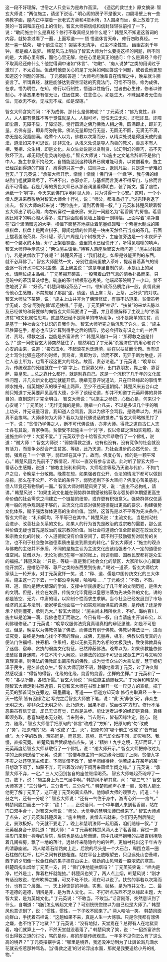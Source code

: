 这一段不好理解，世俗之人只会认为是故作高深。
《遥远的救世主》原文摘录:
智玄大师说：“两位施主，请坐下说话。”
明心阁的房子不是很大，四周墙壁上有一些佛教字画，屋内正中摆着一张老式方桌和4把木椅，3人围桌而坐，桌上放着丁元英的一首词和压在纸上的信封。智玄大师把信纸和信封轻轻往前推了一下，说：“敢问施主什么是真经？修行不取真经又修什么呢？”
韩楚风不知道这首词的内容，就势拿过看了一遍，上面写道——
悟
悟道休言天命，
修行勿取真经。
一悲一喜一枯荣，
哪个前生注定？
袈裟本无清净，
红尘不染性空。
幽幽古刹千年钟，
都是痴人说梦。
韩楚风马上明白了智玄大师为什么要提这样的问题，所不同的是，大师心里有解，而他心里无解，他在心里是真正的提问：什么是真经？修行不取真经还修什么？他觉得词中诸如“休言”、“勿取”、“痴人说梦”之类的用词过于激烈了，不太妥当。但此时他更关心的是丁元英如何回答这个问题，或者说他更想知道这个问题的答案。
丁元英回答道：“大师考问晚辈自在情理之中，晚辈就斗胆妄言了。所谓真经，就是能够达到寂空涅碦的究竟法门，可悟不可修。修为成佛，在求。悟为明性，在知。修行以行制性，悟道以性施行，觉者由心生律，修者以律制心。不落恶果者有信无证，住因住果、住念住心，如是生灭。不昧因果者无住而住，无欲无不欲，无戒无不戒，如是涅碦。”
<!--more-->

智玄大师含笑而问：“不为成佛，那什么是佛教呢？”
丁元英说：“佛乃觉性，非人，人人都有觉性不等于觉性就是人。人相可坏，觉性无生无灭，即觉即显，即障即尘蔽，无障不显，了障涅碦。觉行圆满之佛乃佛教人相之佛，圆满即止，即非无量。若佛有量，即非阿弥陀佛。佛法无量即觉行无量，无圆无不圆，无满无不满，亦无是名究竟圆满。晚辈个人以为，佛教以次第而分，从精深处说是得道天成的道法，道法如来不可思议，即非文化。从浅义处说是导人向善的教义，善恶本有人相、我相、众生相，即是文化。从众生处说是以贪制贪、以幻制幻的善巧，虽不灭败坏下流，却无碍抚慰灵魂的慈悲。”
智玄大师说：“以施主之文笔言辞断不是佛门中人，施主参意不拘经文，自悟能达到这种境界已属难能可贵。以贫僧看来，施主已经踩到得道的门槛了，离得道只差一步，进则净土，退则凡尘，只是这一步难如登天。”
丁元英说：“承蒙大师开示，惭愧！惭愧！佛门讲一个‘缘’字，我与佛的缘站到门槛就算缘尽了，不进不出，亦邪亦正。与基督而言我进不得窄门，与佛而言我不可得道。我是几等的货色大师已从那首词里看得明白，装了斯文，露了痞性，满纸一个‘嗔’字。今天来到佛门净地拜见大师，只为讨得一个心安。”
这时，一个小僧人走进来恭敬地对智玄大师合十行礼，说：“师父，都准备好了。”说完转身退了出去。
智玄大师站起来说：“两位施主，请到茗香阁一叙。”
丁元英和韩楚风跟着智玄大师出了明心阁，向左转穿过一道长廊，来到一间题名为“茗香阁”的房舍。茗香阁比刚才的明心阁大得多，进门迎面就看见墙上挂着一副横幅，上面写着“清净自在”四个潇洒飘逸的大字。横幅下面整齐地摆放着笔墨纸砚和一个紫檀木制成的围棋棋盘，棋盘上是两盒棋子。房间北墙的位置是一块由天然怪石当成的茶几，石面上摆着盖碗茶具、茶叶罐，茶几四周是几个树根凳子，主座位旁边是一个木炭炉子和一个装水的木桶，炉子上架着铜壶，壶里的水已经快开了，听得见嗡嗡的响声。
智玄大师伸手示意说：“两位施主请坐。”待客人落座后智玄大师问道：“施主以钱敲门，若是贫僧收下了钱呢？”
韩楚风答道：“我们就走。如果是钱能买到的东西，就不必拜佛了。”
智玄大师豁然一笑，分别往盖碗里放入茶叶，提起冒着蒸气的铜壶逐一将开水冲进3只盖碗，盖上碗盖说：“这是寺里自制的茶，水是山上的泉水，请两位施主品尝。”
丁元英揭开碗盖，一股带着山野气息的清香扑鼻而来，只见碗中的茶汤呈淡绿色，碗底的茶叶根根形态秀美。他端起茶碗喝了一小口，禁不住地说了声：“好茶。”
韩楚风端起茶品了一口，顿知此茶品质绝非一般，此情此景令他心生感慨，不禁想起了那副“坐，请坐，请上座；茶，上茶，上好茶”的对联。
智玄大师放下茶碗，说：“施主上山并非为了佛理修证，有事不妨道来，贫僧虽老学无成，念句‘阿弥陀佛’却还使得。”
于是，丁元英把“神话”、“扶贫”的来龙去脉以及已经做的和将要做的向智玄大师简要讲了一遍，并且着重解释了主观上的“杀富济贫”和文化属性思考。这显然已经不是简单的市场竞争，也不是简单的扶贫，而是基于一种社会文化认识的自我作为。
智玄大师听完之后沉思了许久，说：“施主已胜算在手，想必也应该计算到得手之后的情形，势必会招致有识之士的一片声讨、责骂。得救之道，岂能是杀富济贫？”
韩楚风随口一问：“那得救之道是什么？”
这一问使智玄大师突然怔住了，顿然明白了丁元英“杀富济贫”的用心和讨个心安的由来，说道：“投石击水，不起浪花也泛涟漪，妙在以扶贫而命题。当有识之士骂你比强盗还坏的时候，责骂者，责即为诊，诊而不医，无异于断为绝症，非仁人志士所为，也背不起这更大的骂名。故而，责必论道。”
丁元英说：“晚辈以为，传统观念的死结就在一个‘靠’字上，在家靠父母，出门靠朋友，靠上帝、靠菩萨、靠皇恩……总之靠什么都行，就是别靠自己。这是一个沉积了几千年的文化属性问题，非几次新文化运动就能开悟。晚辈无意评说道法，只在已经缘起的事情里顺水推舟，借英雄好汉的嗓子喊上两声，至少不违天道朝纲。”
韩楚风来五台山之前只知道丁元英要拜见高僧大德，少不了谈经论道，却并不知道丁元英拜佛的具体目的，直到这时才完全明白。
智玄大师说：“以施主之参悟，心做心是，何来讨个心安呢？”
丁元英说：“无忏无愧的是佛，晚辈一介凡夫，不过是多识几个字的嘴上功夫，并无证量可言。我知道人会骂我，我以为佛不会骂我，是晚辈以为，并非真不会挨骂。大师缘何为大师？我以为是代佛说话的觉者。”
智玄大师略微思忖了一下，说：“贫僧乃学佛之人，断不可代佛说话，亦非大师。得救之道自古仁人志士各有其说，百家争鸣。贫僧受不起施主一个‘讨’字，仅以修证之理如实观照，故送施主四个字：大爱不爱。”
丁元英双手合十给智玄大师恭敬行了一个佛礼，说道：“谢大师！”
智玄大师说：“弱势得救之道，也有也没有。没有竞争的社会就没有活力，而竞争必然会产生贫富、等级，此乃天道，乃社会进步的必然代价。无弱，强焉在？一个‘强’字，弱已经在其中了。故而，佛度心苦，修的是一颗平常心。”
韩楚风因为先前不了解情况，所以一直没有参与谈话。此时听了智玄大师一番话心生感慨，说道：“佛教主张利和同均，大师坦言等级乃天道与代价，不拘门户之见，令晚辈十分敬佩。晚辈在想，如果强者在公开、合法的情况下都可以做到杀掠，那么在不公开、不合法的条件下，弱势还剩下多大空间？佛度心苦虽慈悲，但人毕竟还有物质的一面。”
智玄大师对韩楚风笑了笑，说：“施主不必拘礼，请讲。”
韩楚风说：“如果主流文化能在弱势群体期望破格获取与强势群体期望更高生命价值的社会需求之间建立一个链接的纽带，或许更有积极意义。强势群体仅仅适用一般的竞争规则是不够的，主流文化应该对强势道德提出更高的要求，构建强势文化体系，赋予强势群体更高的生命价值。当然，这首先是以不平等为先决条件。”
智玄大师说：“利和同均，不平等已在其中。”
韩楚风说：“主流文化，当是推动社会进步、改善社会关系的文化。如果人的行为首先是政治的或宗教的需要，那么这种价值无疑也首先是政治的或宗教的价值。当社会将道德价值全部锁定在政治文化和宗教文化的时候，个人道德就没有价值空间了，既不利于鼓励强势对弱势的关注，也不利于社会整体道德素质由量变到质变的转化。”
智玄大师说：“施主的观点与佛教的主张并不矛盾，不同的是施主认为主流文化应该给强者个人一定的道德价值空间。贫僧以为，无论功德记在哪一家的账上，风调雨顺、国泰民安都将是众生的福报。”
韩楚风说：“只是，等级一直是我们社会文化的禁区，大家所以小心翼翼绕开禁区，是唯恐平等、尊严之类的东西受到伤害。”
喝过一道茶，智玄大师给大家续上一轮开水，对丁元英宽怀一笑，说：“释、道、儒是中国传统文化的三大体系，施主这一刀下去，一个都没幸免哪，哈哈哈……”
丁元英说：“不敢，不敢。释、道、儒均是博大精深的学派，支撑中华民族走过了几千年的文明历程，是伟大的文明。但是，社会在发展，传统文化毕竟是以皇恩浩荡为先决条件的文化，讲的都是皆空、无为、中庸的理，以抑制个性而求生求解。当今社会已经发展到了市场经济的民主与法制，诸家学说也面临一个如实观照而俱进的课题，是传统？还是传承？统则僵死，承则光大。”
智玄大师说：“施主尚未畅所欲言，不好。海纳百川，施主纵是沧海一滴，我佛也愿汇而融之。今日有缘一叙，自当请施主开诚布公，以利佛理修证。”
丁元英说：“晚辈叹服佛法究竟真理真相的辩证思维，如是不可思议。但是，晚辈以为佛教包括了佛法，而佛法有别于佛教。佛教以佛法证一，进而证究竟，最终是为给心找个不苦的理由，成佛，无量寿，极乐。佛教以假度真的方便法门住福相、住寿相、住果相，是以无执无我为名相的太极我执，致使佛教具有了迷信、宿命、贪执的弱势文化特征，已然障蔽佛法。晚辈以为，如果佛教能依佛法破除自身迷障，不住不拘个人解脱，以佛法的如是不可思议究竟生产力与文明的真理真相，则佛法的佛教即出离宗教的佛教，成为觉悟众生的大乘法度，慧于纲纪泽于民生，是名普度众生。”
智玄大师沉默不语，静静地看着丁元英，过了许久黯然感叹道：“得智的得智，化缘的化缘，烧香的烧香，坐禅的坐禅。”
丁元英和了一句：“各尽所能，各取所需。”
智玄大师说：“两位施主请随我来。”
丁元英和韩楚风随智玄大师走到书案近前，只见智玄大师在书案上展开一张一尺见方的宣纸，把丁元英的那首词放在旁边，研墨蘸笔，写道——
悟道方知天命
修行务取真经
一生一灭一枯荣
皆有因缘注定
写完之后智玄大师放下笔，说：“此‘天’非彼‘天’，非众生无明之天，亦非众生无明之命，此乃道天，因果不虚，故而改字‘方知’。修行不落恶果虽有信无证，却已无证有觉，已然是进步。能让迷者进步的经即是真经，真经即须务取。悲喜如是本无分别，当来则来，当去则去，皆有因缘注定，随心、随力、随缘。”
智玄大师信手把原句的“休言”改成了“方知”，把原句的“勿”改成了“务”，把原句的“悲、喜”改成了“生、灭”，把原句的“哪个前生”改成了“皆有因缘”。九个字的改动，理虽同是，而意思、意境、意气却全然不同，即灭嗔怒、我慢，直指究竟。
韩楚风看后赞叹地点点头，说：“精妙！九字之境，无证而证。”
丁元英再度给智玄大师恭敬行了一个佛礼，说：“谢大师开示。”
智玄大师把修改过九字的上阕词送给丁元英，说道：“贫僧与施主的一阕之缘今日圆了上阕，贫僧九字不实之处还望施主修正。下阕贫僧不改了，留半阕缘待续，倘若施主在某年的某一日想改下阕了，如蒙不弃，可带着改过的下阕再来圆续半阕之缘。”
丁元英说：“承蒙大师不弃，一定。”
三人又回到各自的座位继续喝茶。
智玄大师端起茶碗呷了一口，放下，说：“施主身上乃三气居中啊。”
韩楚风不解其意，问：“哪三气？”
智玄大师答道：“三分静气，三分贵气，三分杀气。”
韩楚风闻声心里一颤，没有人能比他更了解丁元英了，这正是丁元英的真实品性。他惊叹大师的观察力，问道：“十分之气，还有一分呢？”
智玄大师说：“还有一气住于身中，游离心外——痞气。”
韩楚风脱口而出一个字：“绝！”
……
正说话间，一个中年僧人来到茗香阁，站在门口双手合十，对智玄大师说：“师父，大觉寺的慧明法师已经来了。”
智玄大师点了点头，对丁元英和韩楚风说：“施主稍候，贫僧去去就来。你们可先到后院走走，景致极好。今天就不要走了，晚上和慧明法师一起用斋，咱们随缘一叙。”
丁元英起身合十顶礼道：“谢大师！”
4
丁元英和韩楚风两人出了茗香阁，穿过一道拱形门来到一禅寺的后院，后院也是依山势而建，院中几棵环抱粗的古银杏树掩隐着几间禅房，飘了一地的落叶，远处传来隐隐约约的钟声，更加衬托出这千年古寺的清静幽谧。
两人踏着石阶路向上走，后院的尽头是一个大石台，周围立着一圈石柱做的栏杆，栏杆之间有铁链相连。站在平台上放眼望去，只见远处山峦叠嶂，西下的夕阳像一枚金红色的果子挂在山尖上，强劲的山风带着一股浓浓的寒意。
韩楚风掏出烟给丁元英一支，问：“佛门净地能抽烟吗？”
丁元英笑笑说：“栏内是净，栏外是土，靠着栏杆就能抽。”
韩楚风也笑了，两人点上烟，韩楚风说：“刚才有话没敢说，怕有吹捧之嫌，可又不吐不快，现在可以说了。扶贫的事若以次第而分，也有三个层面。一、天上掉馅饼的神话，实惠、破格，是为市井文化。二、最不道德的道德，明辨是非，是为哲人文化。三、不打碎点东西不足以缘起主题，大智大爱，是为英雄文化。”
丁元英说：“不敢当，不敢当。”话音刚落，突然意识到了什么，自嘲道：“咱们怎么转起文来了？可别恍恍惚惚以为自己也是大师了。”
韩楚风也意识到了，说：“惯性，惯性，一下子收不回来了。”
两人哈哈一笑。
韩楚风面向群山，手抚着石栏说：“这趟如果不来，真是人生一大憾事。只是你我都有谤佛之嫌，也不怕下了地狱？”
丁元英说：“没有地狱，天堂焉在？总得有人在地狱呆着，咱们就算上一个，不然天堂就没着落了。”
韩楚风笑了笑，说：“一招杀富济贫引出得救之道的讨论，骂的是你，疼的却是传统观念。一年多不见你怎么有了这么高的境界？”
丁元英摆摆手说：“哪里是境界，我还没冲动到为了让舆论溅几滴水花就去招惹那种骂名。当‘得救之道’的讨论浮出水面，那就是我要送给小丹的礼物。”
